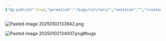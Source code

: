 ```yaml
---
{"dg-publish":true,"permalink":"/bugs/rotifers/","noteIcon":"","created":"2025-05-20T10:31:25.580-05:00"}
---
```


![Pasted image 20250102133942.png](/img/user/Secondary/Images/Pasted%20image%2020250102133942.png)

![Pasted image 20250102134007.png](/img/user/Secondary/Images/Pasted%20image%2020250102134007.png)#bugs